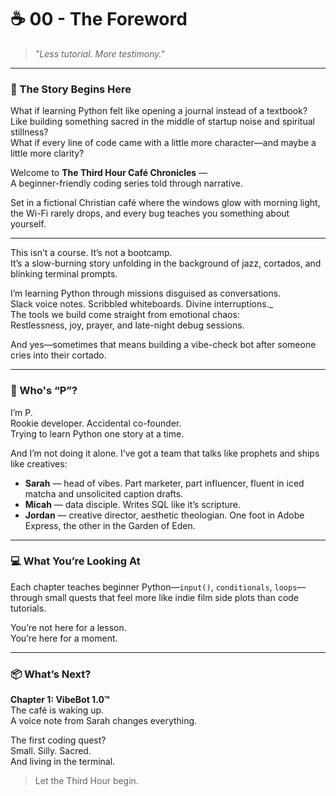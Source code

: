 # ☕ 00 - The Foreword

> _"Less tutorial. More testimony."_

---

### 🌿 The Story Begins Here

What if learning Python felt like opening a journal instead of a textbook?  
Like building something sacred in the middle of startup noise and spiritual stillness?  
What if every line of code came with a little more character—and maybe a little more clarity?

Welcome to **The Third Hour Café Chronicles** —  
A beginner-friendly coding series told through narrative.

Set in a fictional Christian café where the windows glow with morning light, the Wi-Fi rarely drops, and every bug teaches you something about yourself.

---

This isn’t a course. It’s not a bootcamp.  
It’s a slow-burning story unfolding in the background of jazz, cortados, and blinking terminal prompts.

I’m learning Python through missions disguised as conversations.  
Slack voice notes. Scribbled whiteboards. Divine interruptions._  
The tools we build come straight from emotional chaos:  
Restlessness, joy, prayer, and late-night debug sessions.

And yes—sometimes that means building a vibe-check bot after someone cries into their cortado.

---

### 👤 Who's “P”?

I’m P.  
Rookie developer. Accidental co-founder.  
Trying to learn Python one story at a time.

And I’m not doing it alone. I’ve got a team that talks like prophets and ships like creatives:

- **Sarah** — head of vibes. Part marketer, part influencer, fluent in iced matcha and unsolicited caption drafts.  
- **Micah** — data disciple. Writes SQL like it’s scripture.  
- **Jordan** — creative director, aesthetic theologian. One foot in Adobe Express, the other in the Garden of Eden.  

---

### 💻 What You’re Looking At

Each chapter teaches beginner Python—`input()`, `conditionals`, `loops`—  
through small quests that feel more like indie film side plots than code tutorials.

You’re not here for a lesson.  
You’re here for a moment.

---

### 📦 What’s Next?

**Chapter 1: VibeBot 1.0™**  
The café is waking up.  
A voice note from Sarah changes everything.

The first coding quest?  
Small. Silly. Sacred.  
And living in the terminal.

> Let the Third Hour begin.
